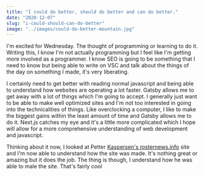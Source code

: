 ```yaml
---
title: "I could do better, should do better and can do better."
date: "2020-12-07"
slug: "i-could-should-can-do-better"
image: "../images/could-do-better-mountain.jpg"
---
```

I'm excited for Wednesday. The thought of programming or learning to do it. Writing this, I know I'm not actually programming but I feel like I'm getting more involved as a programmer. I know SEO is going to be something that I need to know but being able to write on VSC and talk about the things of the day on something I made, it's very liberating. 

I certainly need to get better with reading normal javascript and being able to understand how websites are operating a lot faster. Gatsby allows me to get away with a lot of things which I'm going to accept. I generally just want to be able to make well optimized sites and I'm not too interested in going into the technicalities of things. Like overclocking a computer, I like to make the biggest gains within the least amount of time and Gatsby allows me to do it. Next.js catches my eye and it's a little more complicated which I hope will allow for a more comprehensive understanding of web development and javascript. 

Thinking about it now, I looked at Petter [Kaspersen's rosternews.info](https://rosternews.info) site and I'm now able to understand how the site was made. It's nothing great or amazing but it does the job. The thing is though, I understand how he was able to male the site. That's fairly cool

